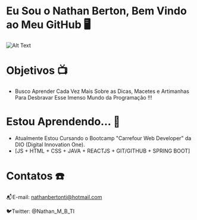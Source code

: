 # Eu Sou o Nathan Berton, Bem Vindo ao Meu GitHub 🖥️
![Alt Text](https://storage.googleapis.com/duckly-blog/2021/03/gitduck-vs-code-extensions-animation-opt.gif)
# Objetivos 📺

 - Busco Aprender Cada Vez Mais Sobre as Dicas, Macetes e Artimanhas Para Desbravar Esse Imenso Mundo da Programação !!!

# Estou Aprendendo... 📖
 - Atualmente Estou Cursando o Bootcamp "Carrefour Web Developer" da DIO (Digital Innovation One).  
 - [JS + HTML + CSS + JAVA + REACTJS + GIT/GITHUB + SPRING BOOT]

# Contatos ☎️

📬E-mail: nathanbertonti@hotmail.com

🐦Twitter: @Nathan_M_B_TI
